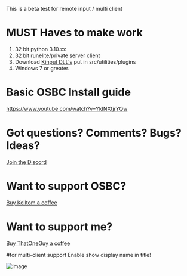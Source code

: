 This is a beta test for remote input / multi client

# MUST Haves to make work
1. 32 bit python 3.10.xx
2. 32 bit runelite/private server client
3. Download [Kinput DLL's](https://github.com/Kasi-R/KInput/tree/master/Plugins) put in src/utilities/plugins 
4. Windows 7 or greater. 

# Basic OSBC Install guide
https://www.youtube.com/watch?v=YkINXtjrYQw

# Got questions? Comments? Bugs? Ideas?
[Join the Discord](https://discord.gg/Znks7Smya4) 

# Want to support OSBC?
[Buy Kelltom a coffee](https://www.buymeacoffee.com/kelltom)

# Want to support me?
[Buy ThatOneGuy a coffee](https://www.buymeacoffee.com/T1GScripts)

#for multi-client support 
Enable show display name in title!

![image](https://user-images.githubusercontent.com/125089137/228948670-4777c6a5-987c-4ed4-b0ee-45970b02d4c6.png)
